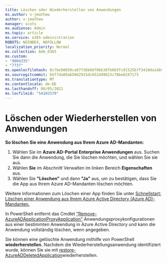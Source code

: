 ```yaml
---
title: Löschen oder Wiederherstellen von Anwendungen
ms.author: v-jmathew
author: v-jmathew
manager: scotv
ms.audience: Admin
ms.topic: article
ms.service: o365-administration
ROBOTS: NOINDEX, NOFOLLOW
localization_priority: Normal
ms.collection: Adm_O365
ms.custom:
- "9004335"
- "7737"
ms.openlocfilehash: 0c7be98650ca87f36b66f0bb38fb665fc81525b7f3410da14b99fb67468c1e73
ms.sourcegitcommit: b5f7da89a650d2915dc652449623c78be6247175
ms.translationtype: MT
ms.contentlocale: de-DE
ms.lasthandoff: 08/05/2021
ms.locfileid: "54102570"
---
```

# <a name="delete-or-restore-applications"></a>Löschen oder Wiederherstellen von Anwendungen

**So löschen Sie eine Anwendung aus Ihrem Azure AD-Mandanten:**

1. Wählen Sie im **Azure AD-Portal** **Enterprise Anwendungen** aus. Suchen Sie dann die Anwendung, die Sie löschen möchten, und wählen Sie sie aus.
2. Wählen **Sie** im Abschnitt Verwalten im linken Bereich **Eigenschaften** aus.
3. Wählen Sie **"Löschen"** und dann **"Ja"** aus, um zu bestätigen, dass Sie die App aus Ihrem Azure AD-Mandanten löschen möchten.

Weitere Informationen zum Löschen einer App finden Sie unter [Schnellstart: Löschen einer Anwendung aus Ihrem Azure Active Directory (Azure AD)-Mandanten.](https://docs.microsoft.com/azure/active-directory/manage-apps/delete-application-portal#delete-an-application-from-your-azure-ad-tenant)

In PowerShell entfernt das Cmdlet ["Remove-AzureADApplicationProxyApplication"](https://docs.microsoft.com/powershell/module/azuread/remove-azureadapplicationproxyapplication) Anwendungsproxykonfigurationen aus einer bestimmten Anwendung in Azure Active Directory und kann die Anwendung vollständig löschen, wenn angegeben.

Sie können eine gelöschte Anwendung mithilfe von PowerShell **wiederherstellen.** Nachdem die Wiederherstellungsanwendung identifiziert wurde, können Sie sie mit [restore-AzureADDeletedApplication](https://docs.microsoft.com/powershell/module/azuread/restore-azureaddeletedapplication)wiederherstellen.
